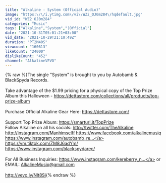 ```yaml
---
title: "Alkaline - System (Official Audio)"
image: "https:\/\/i.ytimg.com\/vi\/WZ2_OJ0m284\/hqdefault.jpg"
vid_id: "WZ2_OJ0m284"
categories: "Music"
tags: ["Alkaline","System","(Official"]
date: "2021-10-31T05:01:21+03:00"
vid_date: "2021-10-29T21:10:49Z"
duration: "PT2M40S"
viewcount: "160613"
likeCount: "24000"
dislikeCount: "452"
channel: "AlkalineVEVO"
---
```

{% raw %}The single &quot;System&quot; is brought to you by Autobamb &amp; BlackSpyda Records.<br /><br />Take advantage of the $1.99 pricing for a physical copy of the Top Prize Album this Halloween - <a rel="nofollow" target="blank" href="https://dettastore.com/collections/all/products/top-prize-album">https://dettastore.com/collections/all/products/top-prize-album</a><br /><br />Purchase Official Alkaline Gear Here: <a rel="nofollow" target="blank" href="https://dettastore.com/">https://dettastore.com/</a><br /><br />Support Top Prize Album: <a rel="nofollow" target="blank" href="https://smarturl.it/TopPrize">https://smarturl.it/TopPrize</a><br />Follow Alkaline on all his socials: <a rel="nofollow" target="blank" href="http://twitter.com/TheAlkaline">http://twitter.com/TheAlkaline</a> <a rel="nofollow" target="blank" href="http://instagram.com/Manhimselff">http://instagram.com/Manhimselff</a> <a rel="nofollow" target="blank" href="https://www.facebook.com/alkalinemusiq">https://www.facebook.com/alkalinemusiq</a> <a rel="nofollow" target="blank" href="https://www.instagram.com/autobamb_re...">https://www.instagram.com/autobamb_re...</a> <a rel="nofollow" target="blank" href="https://vm.tiktok.com/ZM8J6adYm/">https://vm.tiktok.com/ZM8J6adYm/</a><br /><a rel="nofollow" target="blank" href="https://www.instagram.com/blackspydarec/">https://www.instagram.com/blackspydarec/</a><br /><br />For All Business Inquiries: <a rel="nofollow" target="blank" href="https://www.instagram.com/kereberry_n...">https://www.instagram.com/kereberry_n...</a> or EMAIL: AlkalineMusiq@gmail.com<br /><br /><a rel="nofollow" target="blank" href="http://vevo.ly/Nlt8Si">http://vevo.ly/Nlt8Si</a>{% endraw %}

